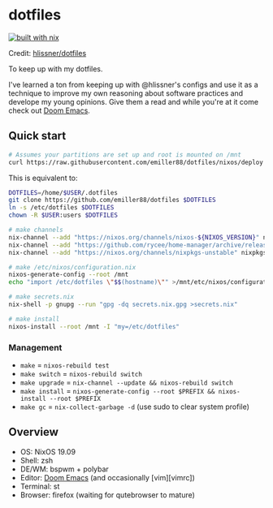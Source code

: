 # dotfiles

[![built with nix](https://builtwithnix.org/badge.svg)](https://builtwithnix.org)

Credit: [hlissner/dotfiles](https://github.com/hlissner/dotfiles)

To keep up with my dotfiles.

I've learned a ton from keeping up with @hlissner's configs and use it as a
technique to improve my own reasoning about software practices and develope my
young opinions. Give them a read and while you're at it come check out [Doom
Emacs][doom-emacs].

## Quick start

```sh
# Assumes your partitions are set up and root is mounted on /mnt
curl https://raw.githubusercontent.com/emiller88/dotfiles/nixos/deploy | sh
```

This is equivalent to:

```sh
DOTFILES=/home/$USER/.dotfiles
git clone https://github.com/emiller88/dotfiles $DOTFILES
ln -s /etc/dotfiles $DOTFILES
chown -R $USER:users $DOTFILES

# make channels
nix-channel --add "https://nixos.org/channels/nixos-${NIXOS_VERSION}" nixos
nix-channel --add "https://github.com/rycee/home-manager/archive/release-${NIXOS_VERSION}.tar.gz" home-manager
nix-channel --add "https://nixos.org/channels/nixpkgs-unstable" nixpkgs-unstable

# make /etc/nixos/configuration.nix
nixos-generate-config --root /mnt
echo "import /etc/dotfiles \"$$(hostname)\"" >/mnt/etc/nixos/configuration.nix

# make secrets.nix
nix-shell -p gnupg --run "gpg -dq secrets.nix.gpg >secrets.nix"

# make install
nixos-install --root /mnt -I "my=/etc/dotfiles"
```

### Management

- `make` = `nixos-rebuild test`
- `make switch` = `nixos-rebuild switch`
- `make upgrade` = `nix-channel --update && nixos-rebuild switch`
- `make install` = `nixos-generate-config --root $PREFIX && nixos-install --root $PREFIX`
- `make gc` = `nix-collect-garbage -d` (use sudo to clear system profile)

## Overview

- OS: NixOS 19.09
- Shell: zsh
- DE/WM: bspwm + polybar
- Editor: [Doom Emacs][doom-emacs] (and occasionally [vim][vimrc])
- Terminal: st
- Browser: firefox (waiting for qutebrowser to mature)

[doom-emacs]: https://github.com/hlissner/doom-emacs
